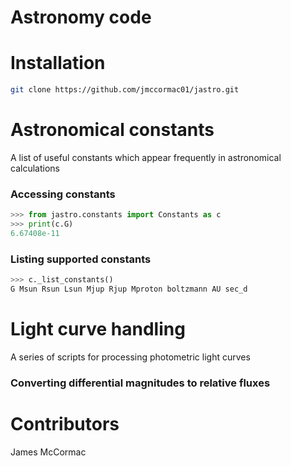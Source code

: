 # Astronomy code

# Installation

```sh
git clone https://github.com/jmccormac01/jastro.git
```

# Astronomical constants

A list of useful constants which appear frequently in astronomical calculations

### Accessing constants

```python
>>> from jastro.constants import Constants as c
>>> print(c.G)
6.67408e-11
```

### Listing supported constants

```python
>>> c._list_constants()
G Msun Rsun Lsun Mjup Rjup Mproton boltzmann AU sec_d
```

# Light curve handling

A series of scripts for processing photometric light curves

### Converting differential magnitudes to relative fluxes



# Contributors

James McCormac

